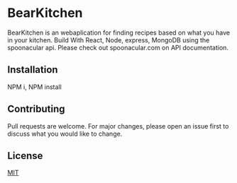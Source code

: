 # BearKitchen


BearKitchen is an webaplication for finding recipes based on what you have in your kitchen. 
Build With React, Node, express, MongoDB using the spoonacular api. 
Please check out spoonacular.com on API documentation. 

## Installation

NPM i, NPM install


## Contributing
Pull requests are welcome. For major changes, please open an issue first to discuss what you would like to change.



## License
[MIT](https://choosealicense.com/licenses/mit/)

